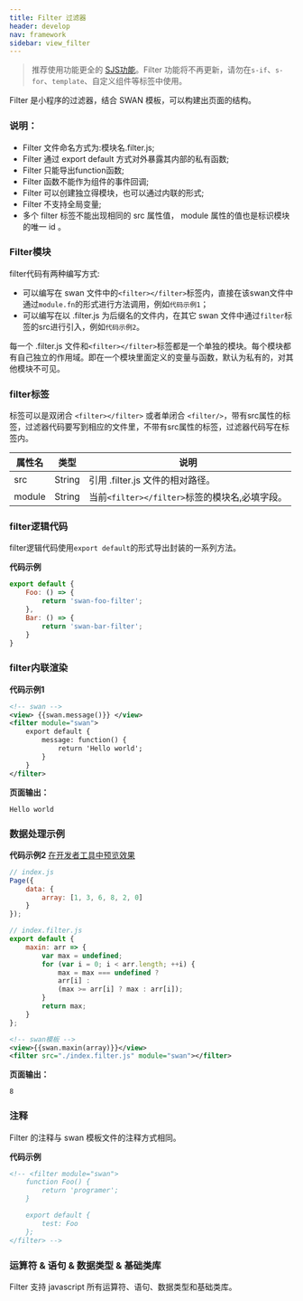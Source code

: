 ```yaml
---
title: Filter 过滤器
header: develop
nav: framework
sidebar: view_filter
---
```


> 推荐使用功能更全的 [SJS功能](https://smartprogram.baidu.com/docs/develop/framework/sjs_start/)。Filter 功能将不再更新，请勿在`s-if`、`s-for`、`template`、自定义组件等标签中使用。

Filter 是小程序的过滤器，结合 SWAN 模板，可以构建出页面的结构。


### 说明：
* Filter 文件命名方式为:模块名.filter.js;
* Filter 通过 export default 方式对外暴露其内部的私有函数;
* Filter 只能导出function函数;
* Filter 函数不能作为组件的事件回调;
* Filter 可以创建独立得模块，也可以通过内联的形式;
* Filter 不支持全局变量;
* 多个 filter 标签不能出现相同的 src 属性值， module 属性的值也是标识模块的唯一 id 。<br>


### Filter模块

filter代码有两种编写方式:
- 可以编写在 swan 文件中的`<filter></filter>`标签内，直接在该swan文件中通过`module.fn`的形式进行方法调用，例如`代码示例1`；
- 可以编写在以 .filter.js 为后缀名的文件内，在其它 swan 文件中通过`filter`标签的src进行引入，例如`代码示例2`。

每一个 .filter.js 文件和`<filter></filter>`标签都是一个单独的模块。每个模块都有自己独立的作用域。即在一个模块里面定义的变量与函数，默认为私有的，对其他模块不可见。

### filter标签

标签可以是双闭合 `<filter></filter>` 或者单闭合 `<filter/>`，带有src属性的标签，过滤器代码要写到相应的文件里，不带有src属性的标签，过滤器代码写在标签内。

|属性名|	类型|	说明|
|----|----|----|
|src	|String	|	引用 .filter.js 文件的相对路径。|
|module	|String	|	当前`<filter></filter>`标签的模块名,必填字段。|

### filter逻辑代码

filter逻辑代码使用`export default`的形式导出封装的一系列方法。

**代码示例**
```js
export default {
    Foo: () => {
        return 'swan-foo-filter';
    },
    Bar: () => {
        return 'swan-bar-filter';
    }
}
```

### filter内联渲染

**代码示例1**

```xml
<!-- swan -->
<view> {{swan.message()}} </view>
<filter module="swan">
    export default {
        message: function() {
            return 'Hello world';
        }
    }
</filter>

```

**页面输出：**
```
Hello world
```

### 数据处理示例

**代码示例2**
<a href="swanide://fragment/7c72741b7676220c98761ad11107da481560741101294" title="在开发者工具中预览效果" target="_self">在开发者工具中预览效果</a>

```js
// index.js
Page({
    data: {
        array: [1, 3, 6, 8, 2, 0]
    }
});
```
```js
// index.filter.js
export default {
    maxin: arr => {
        var max = undefined;
        for (var i = 0; i < arr.length; ++i) {
            max = max === undefined ?
            arr[i] :
            (max >= arr[i] ? max : arr[i]);
        }
        return max;
    }
};
```
```xml
<!-- swan模板 -->
<view>{{swan.maxin(array)}}</view>
<filter src="./index.filter.js" module="swan"></filter>

```

**页面输出：**
```
8
```

### 注释

Filter 的注释与 swan 模板文件的注释方式相同。

**代码示例**

```xml
<!-- <filter module="swan">
    function Foo() {
        return 'programer';
    }

    export default {
        test: Foo
    };
</filter> -->
```

### 运算符 & 语句 & 数据类型 & 基础类库

Filter 支持 javascript 所有运算符、语句、数据类型和基础类库。
